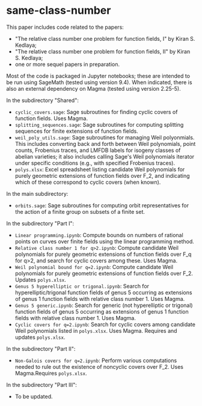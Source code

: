 # same-class-number

This paper includes code related to the papers:

- "The relative class number one problem for function fields, I" by Kiran S. Kedlaya;
- "The relative class number one problem for function fields, II" by Kiran S. Kedlaya;
- one or more sequel papers in preparation.

Most of the code is packaged in Jupyter notebooks; these are intended to be run using SageMath (tested using version 9.4). When indicated, there is also an external dependency on Magma (tested using version 2.25-5).

In the subdirectory "Shared":
- `cyclic_covers.sage`: Sage subroutines for finding cyclic covers of function fields. Uses Magma.
- `splitting_sequences.sage`: Sage subroutines for computing splitting sequences for finite extensions of function fields.
- `weil_poly_utils.sage`: Sage subroutines for managing Weil polyonmials. This includes converting back and forth between Weil polynomials, point counts, Frobenius traces, and LMFDB labels for isogeny classes of abelian varieties; it also includes calling Sage's Weil polynomials iterator under specific conditions (e.g., with specified Frobenius traces).
- `polys.xlsx`: Excel spreadsheet listing candidate Weil polynomials for purely geometric extensions of function fields over F_2, and indicating which of these correspond to cyclic covers (when known).

In the main subdirectory:

- `orbits.sage`: Sage subroutines for computing orbit representatives for the action of a finite group on subsets of a finite set.

In the subdirectory "Part I":

- `Linear programming.ipynb`: Compute bounds on numbers of rational points on curves over finite fields using the linear programming method.
- `Relative class number 1 for q>2.ipynb`: Compute candidate Weil polynomials for purely geometric extensions of function fields over F_q for q>2, and search for cyclic covers among these. Uses Magma.
- `Weil polynomial bound for q=2.ipynb`: Compute candidate Weil polynomials for purely geometric extensions of function fields over F_2. Updates `polys.xlsx`.
- `Genus 5 hyperelliptic or trigonal.ipynb`: Search for hyperelliptic/trigonal function fields of genus 5 occurring as extensions of genus 1 function fields with relative class number 1. Uses Magma.
- `Genus 5 generic.ipynb`: Search for generic (not hyperelliptic or trigonal) function fields of genus 5 occurring as extensions of genus 1 function fields with relative class number 1. Uses Magma.
- `Cyclic covers for q=2.ipynb`: Search for cyclic covers among candidate Weil polynomials listed in `polys.xlsx`. Uses Magma. Requires and updates `polys.xlsx`.

In the subdirectory "Part II":
- `Non-Galois covers for q=2.ipynb`: Perform various computations needed to rule out the existence of noncyclic covers over F_2. Uses Magma.Requires `polys.xlsx`. 
 
In the subdirectory "Part III":
- To be updated.